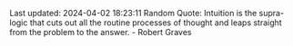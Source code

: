 Last updated: 2024-04-02 18:23:11
Random Quote: Intuition is the supra-logic that cuts out all the routine processes of thought and leaps straight from the problem to the answer. - Robert Graves